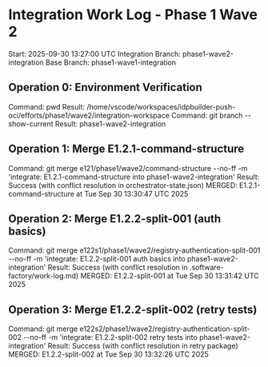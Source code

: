 # Integration Work Log - Phase 1 Wave 2
Start: 2025-09-30 13:27:00 UTC
Integration Branch: phase1-wave2-integration
Base Branch: phase1-wave1-integration

## Operation 0: Environment Verification
Command: pwd
Result: /home/vscode/workspaces/idpbuilder-push-oci/efforts/phase1/wave2/integration-workspace
Command: git branch --show-current
Result: phase1-wave2-integration


## Operation 1: Merge E1.2.1-command-structure
Command: git merge e121/phase1/wave2/command-structure --no-ff -m 'integrate: E1.2.1-command-structure into phase1-wave2-integration'
Result: Success (with conflict resolution in orchestrator-state.json)
MERGED: E1.2.1-command-structure at Tue Sep 30 13:30:47 UTC 2025

## Operation 2: Merge E1.2.2-split-001 (auth basics)
Command: git merge e122s1/phase1/wave2/registry-authentication-split-001 --no-ff -m 'integrate: E1.2.2-split-001 auth basics into phase1-wave2-integration'
Result: Success (with conflict resolution in .software-factory/work-log.md)
MERGED: E1.2.2-split-001 at Tue Sep 30 13:31:42 UTC 2025

## Operation 3: Merge E1.2.2-split-002 (retry tests)
Command: git merge e122s2/phase1/wave2/registry-authentication-split-002 --no-ff -m 'integrate: E1.2.2-split-002 retry tests into phase1-wave2-integration'
Result: Success (with conflict resolution in retry package)
MERGED: E1.2.2-split-002 at Tue Sep 30 13:32:26 UTC 2025
